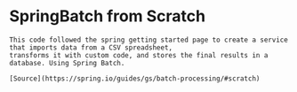 # SpringBatch from Scratch
    
    This code followed the spring getting started page to create a service that imports data from a CSV spreadsheet, 
    transforms it with custom code, and stores the final results in a database. Using Spring Batch.
    
    [Source](https://spring.io/guides/gs/batch-processing/#scratch)
    
    